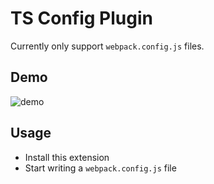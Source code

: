 # TS Config Plugin

Currently only support `webpack.config.js` files.

## Demo

![demo](https://user-images.githubusercontent.com/4033249/50997905-b72b3900-14da-11e9-9efc-9e054b7519db.gif)

## Usage

- Install this extension
- Start writing a `webpack.config.js` file